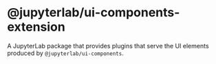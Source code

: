 # @jupyterlab/ui-components-extension

A JupyterLab package that provides plugins that serve the UI elements produced by `@jupyterlab/ui-components`.
